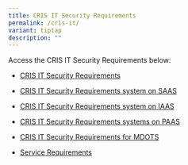 ```yaml
---
title: CRIS IT Security Requirements
permalink: /cris-it/
variant: tiptap
description: ""
---
```

<p>Access the CRIS IT Security Requirements below:</p><ul data-tight="true" class="tight"><li><p><a href="/files/Critical Documents/CRIS IT Security Requirements/Part3E_1_CRIS_IT_Security_Requirements.pdf" rel="noopener noreferrer nofollow" target="_blank">CRIS IT Security Requirements</a></p></li><li><p><a href="/files/Critical Documents/CRIS IT Security Requirements/Part3E_2_CRIS_IT_Security_Requirements_system_on_SAAS.pdf" rel="noopener noreferrer nofollow" target="_blank">CRIS IT Security Requirements system on SAAS</a></p></li><li><p><a href="/files/Critical Documents/CRIS IT Security Requirements/Part3E_3_CRIS_IT_Security_Requirements_system_on_IAAS.pdf" rel="noopener noreferrer nofollow" target="_blank">CRIS IT Security Requirements system on IAAS</a></p></li><li><p><a href="/files/Critical Documents/CRIS IT Security Requirements/Part3E_4_CRIS_IT_Security_Requirements_system_on_PaaS.pdf" rel="noopener noreferrer nofollow" target="_blank">CRIS IT Security Requirements systems on PAAS</a></p></li><li><p><a href="/files/Critical Documents/CRIS IT Security Requirements/Part3G_CRIS_IT_Security_Requirements_system_on_MDOTS.pdf" rel="noopener noreferrer nofollow" target="_blank">CRIS IT Security Requirements for MDOTS</a></p></li><li><p><a href="/files/Critical Documents/CRIS IT Security Requirements/Part4_CRIS_Service_Requirements.pdf" rel="noopener noreferrer nofollow" target="_blank">Service Requirements</a></p></li></ul><p></p>